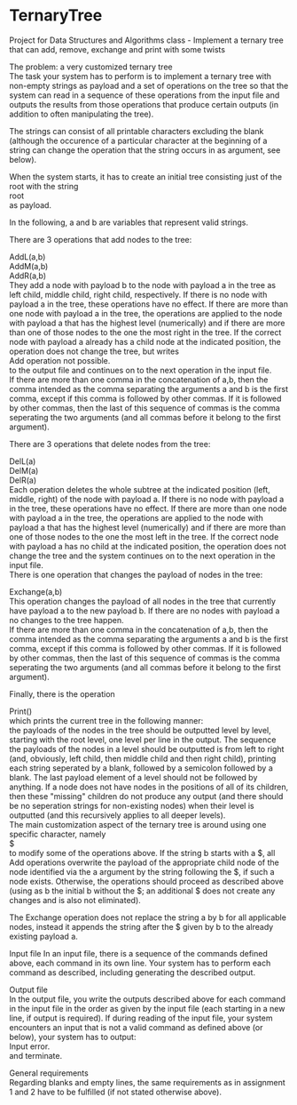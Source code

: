 # TernaryTree
Project for Data Structures and Algorithms class - Implement a ternary tree that can add, remove, exchange and print with some twists


The problem: a very customized ternary tree\
The task your system has to perform is to implement a ternary tree with non-empty strings as payload and a set of operations on the tree so that the system can read in a sequence of these operations from the input file and outputs the results from those operations that produce certain outputs (in addition to often manipulating the tree).

The strings can consist of all printable characters excluding the blank (although the occurence of a particular character at the beginning of a string can change the operation that the string occurs in as argument, see below).

When the system starts, it has to create an initial tree consisting just of the root with the string\
root\
as payload.

In the following, a and b are variables that represent valid strings.

There are 3 operations that add nodes to the tree:

AddL(a,b)\
AddM(a,b)\
AddR(a,b)\
They add a node with payload b to the node with payload a in the tree as left child, middle child, right child, respectively. If there is no node with payload a in the tree, these operations have no effect. If there are more than one node with payload a in the tree, the operations are applied to the node with payload a that has the highest level (numerically) and if there are more than one of those nodes to the one the most right in the tree. If the correct node with payload a already has a child node at the indicated position, the operation does not change the tree, but writes\
Add operation not possible.\
to the output file and continues on to the next operation in the input file.\
If there are more than one comma in the concatenation of a,b, then the comma intended as the comma separating the arguments a and b is the first comma, except if this comma is followed by other commas. If it is followed by other commas, then the last of this sequence of commas is the comma seperating the two arguments (and all commas before it belong to the first argument).

There are 3 operations that delete nodes from the tree:

DelL(a)\
DelM(a)\
DelR(a)\
Each operation deletes the whole subtree at the indicated position (left, middle, right) of the node with payload a. If there is no node with payload a in the tree, these operations have no effect. If there are more than one node with payload a in the tree, the operations are applied to the node with payload a that has the highest level (numerically) and if there are more than one of those nodes to the one the most left in the tree. If the correct node with payload a has no child at the indicated position, the operation does not change the tree and the system continues on to the next operation in the input file.\
There is one operation that changes the payload of nodes in the tree:

Exchange(a,b)\
This operation changes the payload of all nodes in the tree that currently have payload a to the new payload b. If there are no nodes with payload a no changes to the tree happen.\
If there are more than one comma in the concatenation of a,b, then the comma intended as the comma separating the arguments a and b is the first comma, except if this comma is followed by other commas. If it is followed by other commas, then the last of this sequence of commas is the comma seperating the two arguments (and all commas before it belong to the first argument).

Finally, there is the operation

Print()\
which prints the current tree in the following manner:\
the payloads of the nodes in the tree should be outputted level by level, starting with the root level, one level per line in the output. The sequence the payloads of the nodes in a level should be outputted is from left to right (and, obviously, left child, then middle child and then right child), printing each string seperated by a blank, followed by a semicolon followed by a blank. The last payload element of a level should not be followed by anything. If a node does not have nodes in the positions of all of its children, then these "missing" children do not produce any output (and there should be no seperation strings for non-existing nodes) when their level is outputted (and this recursively applies to all deeper levels).\
The main customization aspect of the ternary tree is around using one specific character, namely\
$\
to modify some of the operations above. If the string b starts with a $, all Add operations overwrite the payload of the appropriate child node of the node identified via the a argument by the string following the $, if such a node exists. Otherwise, the operations should proceed as described above (using as b the initial b without the $; an additional $ does not create any changes and is also not eliminated).

The Exchange operation does not replace the string a by b for all applicable nodes, instead it appends the string after the $ given by b to the already existing payload a.

Input file
In an input file, there is a sequence of the commands defined above, each command in its own line. Your system has to perform each command as described, including generating the described output.

Output file\
In the output file, you write the outputs described above for each command in the input file in the order as given by the input file (each starting in a new line, if output is required). If during reading of the input file, your system encounters an input that is not a valid command as defined above (or below), your system has to output:\
Input error.\
and terminate.

General requirements\
Regarding blanks and empty lines, the same requirements as in assignment 1 and 2 have to be fulfilled (if not stated otherwise above).
